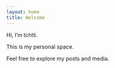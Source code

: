 ```yaml
---
layout: home
title: Welcome
---
```


Hi, I’m tchtli.

This is my personal space.

Feel free to explore my posts and media.
